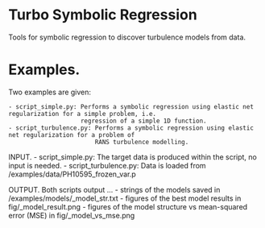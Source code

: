 
Turbo Symbolic Regression
================
Tools for symbolic regression to discover turbulence models from data.

Examples. 
================

Two examples are given:

    - script_simple.py: Performs a symbolic regression using elastic net regularization for a simple problem, i.e.
                        regression of a simple 1D function.
    - script_turbulence.py: Performs a symbolic regression using elastic net regularization for a problem of
                            RANS turbulence modelling.


INPUT.
    - script_simple.py: The target data is produced within the script, no input is needed.
    - script_turbulence.py: Data is loaded from /examples/data/PH10595_frozen_var.p


OUTPUT.
    Both scripts output ...
    - strings of the models saved in /examples/models/<NAME>_model_str.txt
    - figures of the best model results in fig/<NAME>_model_result.png
    - figures of the model structure vs mean-squared error (MSE) in fig/<NAME>_model_vs_mse.png


